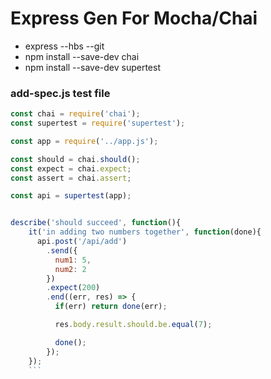 # Express Gen For Mocha/Chai

- express --hbs --git
- npm install --save-dev chai
- npm install --save-dev supertest


### add-spec.js test file
```javascript
const chai = require('chai');
const supertest = require('supertest');

const app = require('../app.js');

const should = chai.should();
const expect = chai.expect;
const assert = chai.assert;

const api = supertest(app);


describe('should succeed', function(){
    it('in adding two numbers together', function(done){
      api.post('/api/add')
        .send({
          num1: 5,
          num2: 2
        })
        .expect(200)
        .end((err, res) => {
          if(err) return done(err);

          res.body.result.should.be.equal(7);

          done();
        });
    });
    ```
